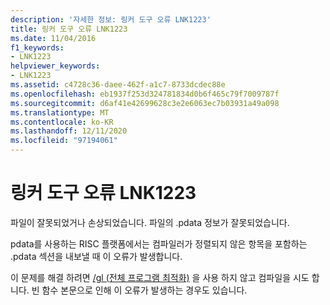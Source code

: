 ```yaml
---
description: '자세한 정보: 링커 도구 오류 LNK1223'
title: 링커 도구 오류 LNK1223
ms.date: 11/04/2016
f1_keywords:
- LNK1223
helpviewer_keywords:
- LNK1223
ms.assetid: c4728c36-daee-462f-a1c7-8733dcdec88e
ms.openlocfilehash: eb1937f253d324781834d0b6f465c79f7009787f
ms.sourcegitcommit: d6af41e42699628c3e2e6063ec7b03931a49a098
ms.translationtype: MT
ms.contentlocale: ko-KR
ms.lasthandoff: 12/11/2020
ms.locfileid: "97194061"
---
```

# <a name="linker-tools-error-lnk1223"></a>링커 도구 오류 LNK1223

파일이 잘못되었거나 손상되었습니다. 파일의 .pdata 정보가 잘못되었습니다.

pdata를 사용하는 RISC 플랫폼에서는 컴파일러가 정렬되지 않은 항목을 포함하는 .pdata 섹션을 내보낼 때 이 오류가 발생합니다.

이 문제를 해결 하려면 [/gl (전체 프로그램 최적화)](../../error-messages/tool-errors/linker-tools-error-lnk1223.md) 을 사용 하지 않고 컴파일을 시도 합니다. 빈 함수 본문으로 인해 이 오류가 발생하는 경우도 있습니다.
